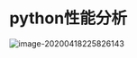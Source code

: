 # python性能分析

![image-20200418225826143](C:\Users\ln\AppData\Roaming\Typora\typora-user-images\image-20200418225826143.png)